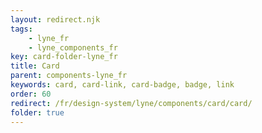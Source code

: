 ```yaml
---
layout: redirect.njk
tags: 
    - lyne_fr
    - lyne_components_fr
key: card-folder-lyne_fr
title: Card
parent: components-lyne_fr
keywords: card, card-link, card-badge, badge, link
order: 60
redirect: /fr/design-system/lyne/components/card/card/
folder: true
---
```

